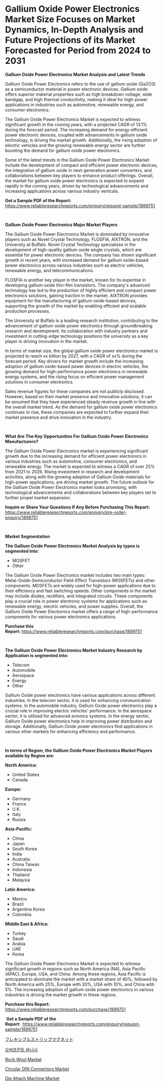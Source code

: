 <p><h1>Gallium Oxide Power Electronics Market Size Focuses on Market Dynamics, In-Depth Analysis and Future Projections of its Market Forecasted for Period from 2024 to 2031</h1></p><p><strong>Gallium Oxide Power Electronics Market Analysis and Latest Trends</strong></p>
<p><p>Gallium Oxide Power Electronics refers to the use of gallium oxide (Ga2O3) as a semiconductor material in power electronic devices. Gallium oxide offers superior material properties such as high breakdown voltage, wide bandgap, and high thermal conductivity, making it ideal for high-power applications in industries such as automotive, renewable energy, and consumer electronics.</p><p>The Gallium Oxide Power Electronics Market is expected to witness significant growth in the coming years, with a projected CAGR of 13.1% during the forecast period. The increasing demand for energy-efficient power electronic devices, coupled with advancements in gallium oxide technology, is driving the market growth. Additionally, the rising adoption of electric vehicles and the growing renewable energy sector are further boosting the demand for gallium oxide power electronics.</p><p>Some of the latest trends in the Gallium Oxide Power Electronics Market include the development of compact and efficient power electronic devices, the integration of gallium oxide in next-generation power converters, and collaborations between key players to enhance product offerings. Overall, the market for gallium oxide power electronics is expected to expand rapidly in the coming years, driven by technological advancements and increasing applications across various industry verticals.</p></p>
<p><strong>Get a Sample PDF of the Report:&nbsp;</strong> <a href="https://www.reliableresearchreports.com/enquiry/request-sample/1899751">https://www.reliableresearchreports.com/enquiry/request-sample/1899751</a></p>
<p>&nbsp;</p>
<p><strong>Gallium Oxide Power Electronics Major Market Players</strong></p>
<p><p>The Gallium Oxide Power Electronics Market is dominated by innovative players such as Novel Crystal Technology, FLOSFIA, AIXTRON, and the University at Buffalo. Novel Crystal Technology specializes in the development of high-quality gallium oxide single crystals, which are essential for power electronic devices. The company has shown significant growth in recent years, with increased demand for gallium oxide-based power electronics across various industries such as electric vehicles, renewable energy, and telecommunications.</p><p>FLOSFIA is another key player in the market, known for its expertise in developing gallium oxide thin-film transistors. The company's advanced technology has led to the production of highly efficient and compact power electronics solutions, gaining traction in the market. AIXTRON provides equipment for the manufacturing of gallium oxide-based devices, supporting the growth of the market by enabling efficient and scalable production processes.</p><p>The University at Buffalo is a leading research institution, contributing to the advancement of gallium oxide power electronics through groundbreaking research and development. Its collaboration with industry partners and investment in cutting-edge technology positions the university as a key player in driving innovation in the market.</p><p>In terms of market size, the global gallium oxide power electronics market is projected to reach xx billion by 2027, with a CAGR of xx% during the forecast period. Key drivers for market growth include the increasing adoption of gallium oxide-based power devices in electric vehicles, the growing demand for high-performance power electronics in renewable energy systems, and the rising focus on efficient power management solutions in consumer electronics.</p><p>Sales revenue figures for these companies are not publicly disclosed. However, based on their market presence and innovative solutions, it can be assumed that they have experienced steady revenue growth in line with the overall market trend. As the demand for gallium oxide power electronics continues to rise, these companies are expected to further expand their market presence and drive innovation in the industry.</p></p>
<p>&nbsp;</p>
<p><strong>What Are The Key Opportunities For Gallium Oxide Power Electronics Manufacturers?</strong></p>
<p><p>The Gallium Oxide Power Electronics market is experiencing significant growth due to the increasing demand for efficient power electronics in various industries such as automotive, consumer electronics, and renewable energy. The market is expected to witness a CAGR of over 25% from 2021 to 2026. Rising investment in research and development activities, along with the growing adoption of Gallium Oxide materials for high-power applications, are driving market growth. The future outlook for the Gallium Oxide Power Electronics market looks promising, with technological advancements and collaborations between key players set to further propel market expansion.</p></p>
<p><strong>Inquire or Share Your Questions If Any Before Purchasing This Report:</strong> <a href="https://www.reliableresearchreports.com/enquiry/pre-order-enquiry/1899751">https://www.reliableresearchreports.com/enquiry/pre-order-enquiry/1899751</a></p>
<p>&nbsp;</p>
<p><strong>Market Segmentation</strong></p>
<p><strong>The Gallium Oxide Power Electronics Market Analysis by types is segmented into:</strong></p>
<p><ul><li>MOSFET</li><li>Other</li></ul></p>
<p><p>The Gallium Oxide Power Electronics market includes two main types: Metal-Oxide-Semiconductor Field-Effect Transistors (MOSFETs) and other components. MOSFETs are widely used for high-power applications due to their efficiency and fast switching speeds. Other components in the market may include diodes, rectifiers, and integrated circuits. These components play a crucial role in power electronic systems for applications such as renewable energy, electric vehicles, and power supplies. Overall, the Gallium Oxide Power Electronics market offers a range of high-performance components for various power electronics applications.</p></p>
<p><strong>Purchase this Report:&nbsp;</strong><a href="https://www.reliableresearchreports.com/purchase/1899751">https://www.reliableresearchreports.com/purchase/1899751</a></p>
<p>&nbsp;</p>
<p><strong>The Gallium Oxide Power Electronics Market Industry Research by Application is segmented into:</strong></p>
<p><ul><li>Telecom</li><li>Automobile</li><li>Aerospace</li><li>Energy</li><li>Other</li></ul></p>
<p><p>Gallium Oxide power electronics have various applications across different industries. In the telecom sector, it is used for enhancing communication systems. In the automobile industry, Gallium Oxide power electronics play a crucial role in improving electric vehicles' performance. In the aerospace sector, it is utilized for advanced avionics systems. In the energy sector, Gallium Oxide power electronics help in improving power distribution and storage. Additionally, Gallium Oxide power electronics find applications in various other markets for enhancing efficiency and performance.</p></p>
<p>&nbsp;</p>
<p><strong>In terms of Region, the Gallium Oxide Power Electronics Market Players available by Region are:</strong></p>
<p>
    <p> <strong> North America: </strong>
        <ul>
            <li>United States</li>
            <li>Canada</li>
        </ul>
        </p> 
    <p> <strong> Europe: </strong>
        <ul>
            <li>Germany</li>
            <li>France</li>
            <li>U.K.</li>
            <li>Italy</li>
            <li>Russia</li>
        </ul>
        </p> 
    <p> <strong> Asia-Pacific: </strong>
        <ul>
            <li>China</li>
            <li>Japan</li>
            <li>South Korea</li>
            <li>India</li>
            <li>Australia</li>
            <li>China Taiwan</li>
            <li>Indonesia</li>
            <li>Thailand</li>
            <li>Malaysia</li>
        </ul>
        </p> 
    <p> <strong> Latin America: </strong>
        <ul>
            <li>Mexico</li>
            <li>Brazil</li>
            <li>Argentina Korea</li>
            <li>Colombia</li>
        </ul>
        </p> 
    <p> <strong> Middle East & Africa: </strong>
        <ul>
            <li>Turkey</li>
            <li>Saudi</li>
            <li>Arabia</li>
            <li>UAE</li>
            <li>Korea</li>
        </ul>
    </p>
    </p>
<p><p>The Gallium Oxide Power Electronics Market is expected to witness significant growth in regions such as North America (NA), Asia Pacific (APAC), Europe, USA, and China. Among these regions, Asia Pacific is anticipated to dominate the market with a market share of 40%, followed by North America with 25%, Europe with 20%, USA with 10%, and China with 5%. The increasing adoption of gallium oxide power electronics in various industries is driving the market growth in these regions.</p></p>
<p><strong>Purchase this Report: </strong><a href="https://www.reliableresearchreports.com/purchase/1899751">https://www.reliableresearchreports.com/purchase/1899751</a></p>
<p>&nbsp;<strong>Get a Sample PDF of the Report:&nbsp;&nbsp;</strong><a href="https://www.reliableresearchreports.com/enquiry/request-sample/1899751">https://www.reliableresearchreports.com/enquiry/request-sample/1899751</a></p>
<p><strong></strong></p>
<p><p><a href="https://github.com/ycmtqqhvk3273/Market-Research-Report-List-1/blob/main/903397010619.md">フレキシブルストリップマグネット</a></p><p><a href="https://github.com/lkwggful07722/Market-Research-Report-List-1/blob/main/28545759783.md">오버프린트 바니시</a></p><p><a href="https://full-wildebeest-80b.notion.site/Global-Rock-Wool-Market-by-Types-Applications-and-Major-Players-with-Regional-Growth-Rate-Analysi-264df3d8779a46feb3e2ebf865c8fe13">Rock Wool Market</a></p><p><a href="https://github.com/mbisetmhermsr/Market-Research-Report-List-1/blob/main/circular-din-connectors-market.md">Circular DIN Connectors Market</a></p><p><a href="https://view.publitas.com/reportprime-1/insights-into-die-attach-machine-market-size-analysing-market-share-trends-and-growth-from-2024-to-2031/">Die Attach Machine Market</a></p></p>